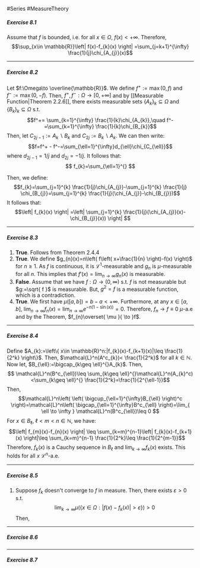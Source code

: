 #Series #MeasureTheory 

##### Exercise 8.1
Assume that $f$ is bounded, i.e. for all $x\in \Omega$, $f(x)<+\infty$. Therefore, 
$$\sup_{x\in \mathbb{R}}\left| f(x)-f_{k}(x) \right| =\sum_{j=k+1}^{\infty} \frac{1}{j}\chi_{A_{j}}(x)$$

---
##### Exercise 8.2
Let $f:\Omega\to \overline{\mathbb{R}}$. We define $f^+:=\max(0,f)$ and $f^-:=\max(0,-f)$. Then, $f^+,f^-:\Omega\to[0,+\infty]$ and by [[Measurable Function|Theorem 2.2.6]], there exists measurable sets $\{ A_{k} \}_{k}\subseteq\Omega$ and $\{ B_{k} \}_{k}\subseteq\Omega$ s.t. $$f^+= \sum_{k=1}^{\infty} \frac{1}{k}\chi_{A_{k}},\quad f^-=\sum_{k=1}^{\infty} \frac{1}{k}\chi_{B_{k}}$$
Then, let $C_{2j-1}:=A_{k} \backslash B_{k}$ and $C_{2j}:= B_{k} \backslash A_{k}$. We can then write: $$f=f^+ - f^-=\sum_{\ell=1}^{\infty}d_{\ell}\chi_{C_{\ell}}$$where $d_{2j-1}= 1/j$ and $d_{2j}= -1/j$. It follows that:
$$
f_{k}=\sum_{\ell=1}^{}
$$

Then, we define:
$$f_{k}=\sum_{j=1}^{k} \frac{1}{j}\chi_{A_{j}}-\sum_{j=1}^{k} \frac{1}{j} \chi_{B_{j}}=\sum_{j=1}^{k} \frac{1}{j}(\chi_{A_{j}}-\chi_{B_{j}})$$It follows that:
$$\left| f_{k}(x) \right| =\left| \sum_{j=1}^{k} \frac{1}{j}(\chi_{A_{j}}(x)-\chi_{B_{j}}(x)) \right| $$

---

##### Exercise 8.3
1. **True**. Follows from Theorem 2.4.4
2. **True**. We define $g_{n}(x)=n\left( f\left( x+\frac{1}{n} \right)-f(x) \right)$ for $n\geq 1$. As $f$ is continuous, it is $\mathcal{L}^1$-measurable and $g_{n}$ is $\mu$-measurable for all $n$. This implies that $f'(x)=\lim_{ n \to \infty }g_{n}(x)$ is measurable.
3. **False**. Assume that we have $f:\Omega\to(0,\infty)$ s.t. $f$ is not measurable but $g:=\sqrt{ f }$ is measurable. But, $g^{2}=f$ is a measurable function, which is a contradiction.
4. **True**. We first have $\mu([a,b])=b-a<+\infty$. Furthermore, at any $x\in [a,b]$, $\lim_{ n \to \infty }f_{n}(x)=\lim_{ n \to \infty }e^{-n(1-\sin(x))}=0$. Therefore, $f_{n}\to f\equiv0$ $\mu$-a.e and by the Theorem, $f_{n}\overset{ \mu }{ \to }f$.
---
##### Exercise 8.4
Define $A_{k}:=\left\{ x\in \mathbb{R}^n:|f_{k}(x)-f_{k+1}(x)|\leq  \frac{1}{2^k}  \right\}$. Then, $\mathcal{L}^n(A^c_{k})< \frac{1}{2^k}$ for all $k\in \mathbb{N}$. Now let, $B_{\ell}:=\bigcap_{k\geq \ell}^{}A_{k}$. Then, 
$$ \mathcal{L}^n(B^c_{\ell})\leq \sum_{k\geq \ell}^{}\mathcal{L}^n(A_{k}^c)<\sum_{k\geq \ell}^{} \frac{1}{2^k}=\frac{1}{2^{\ell-1}}$$Then, $$\mathcal{L}^n\left( \left( \bigcup_{\ell=1}^{\infty}B_{\ell} \right)^c \right)=\mathcal{L}^n\left( \bigcap_{\ell=1}^{\infty}B^c_{\ell} \right)=\lim_{ \ell \to \infty } \mathcal{L}^n(B^c_{\ell})\leq 0 $$
For $x\in B_{\ell}$, $\ell<m<n\in \mathbb{N}$, we have: $$\left| f_{m}(x)-f_{n}(x) \right| \leq \sum_{k=m}^{n-1}\left| f_{k}(x)-f_{k+1}(x) \right|\leq \sum_{k=m}^{n-1} \frac{1}{2^k}\leq \frac{1}{2^{m-1}}$$Therefore, $f_{k}(x)$ is a Cauchy sequence in $B_{\ell}$ and $\lim_{ k \to \infty }f_{k}(x)$ exists. This holds for all $x$ $\mathcal{L}^n$-a.e.

---
##### Exercise 8.5
1. Suppose $f_{k}$ doesn't converge to $f$ in measure. Then, there exists $\varepsilon>0$ s.t. $$\lim_{ k \to \infty } \mu(\{ x\in \Omega:\left| f(x)-f_{k}(x) \right| >\varepsilon \})>0$$ Then, 
---
##### Exercise 8.6
---
##### Exercise 8.7
